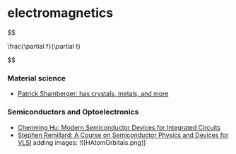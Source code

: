 # electromagnetics



$$

\frac{\partial f}{\partial t}

$$


### Material science
- [Patrick Shamberger: has crystals, metals, and more](https://www.youtube.com/@pjshamberger)

### Semiconductors and Optoelectronics
- [Chenming Hu: Modern Semiconductor Devices for Integrated Circuits](https://www.chu.berkeley.edu/modern-semiconductor-devices-for-integrated-circuits-chenming-calvin-hu-2010/)
- [Stephen Remillard: A Course on Semiconductor Physics and Devices for VLSI](https://www.youtube.com/playlist?list=PLmfHzApbF5dYnZTqPDsJj31mOQtD7vDT2)
adding images: ![[HAtomOrbitals.png]]